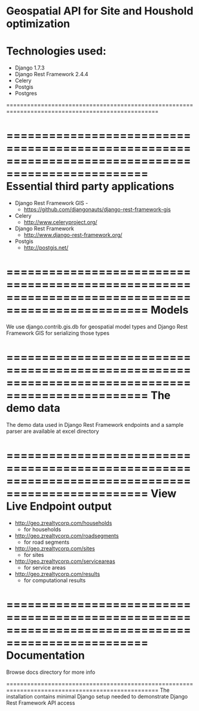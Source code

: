 Geospatial API for Site and Houshold optimization
==================================================================================================

Technologies used:
==================================================================================================
   * Django 1.7.3
   * Django Rest Framework 2.4.4
   * Celery
   * Postgis 
   * Postgres

==================================================================================================


==================================================================================================
Essential third party applications
==================================================================================================
   * Django Rest Framework GIS - 
     - https://github.com/djangonauts/django-rest-framework-gis
   * Celery
     - http://www.celeryproject.org/
   * Django Rest Framework
     - http://www.django-rest-framework.org/
   * Postgis
     - http://postgis.net/

==================================================================================================
Models
==================================================================================================
We use django.contrib.gis.db for geospatial model types and Django Rest Framework GIS
for serializing those types

==================================================================================================
The demo data 
==================================================================================================
The demo data used in Django Rest Framework endpoints and a sample parser 
are available at excel directory




==================================================================================================
View Live Endpoint output
==================================================================================================
   * http://geo.zrealtycorp.com/households  
      - for households
   * http://geo.zrealtycorp.com/roadsegments
      - for road segments
   * http://geo.zrealtycorp.com/sites
      - for sites
   * http://geo.zrealtycorp.com/serviceareas
      - for service areas
   * http://geo.zrealtycorp.com/results
      - for computational results


==================================================================================================
Documentation
==================================================================================================
  Browse docs directory for more info

==================================================================================================
The installation contains minimal Django setup
needed to demonstrate Django Rest Framework API
access

